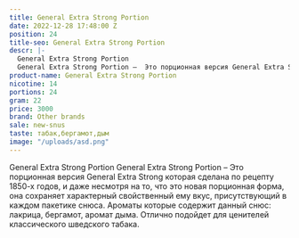 ```yaml
---
title: General Extra Strong Portion
date: 2022-12-28 17:48:00 Z
position: 24
title-seo: General Extra Strong Portion
descr: |-
  General Extra Strong Portion
  General Extra Strong Portion –  Это порционная версия General Extra Strong которая сделана по рецепту 1850-х годов, и даже несмотря на то, что это новая порционная форма, она сохраняет характерный свойственный ему вкус, присутствующий в каждом пакетике снюса. Ароматы которые содержит данный снюс: лакрица, бергамот, аромат дыма. Отлично подойдет для ценителей классического шведского табака.
product-name: General Extra Strong Portion
nicotine: 14
portions: 24
gram: 22
price: 3000
brand: Other brands
sale: new-snus
taste: табак,бергамот,дым
image: "/uploads/asd.png"
---
```


General Extra Strong Portion
General Extra Strong Portion –  Это порционная версия General Extra Strong которая сделана по рецепту 1850-х годов, и даже несмотря на то, что это новая порционная форма, она сохраняет характерный свойственный ему вкус, присутствующий в каждом пакетике снюса. Ароматы которые содержит данный снюс: лакрица, бергамот, аромат дыма. Отлично подойдет для ценителей классического шведского табака.